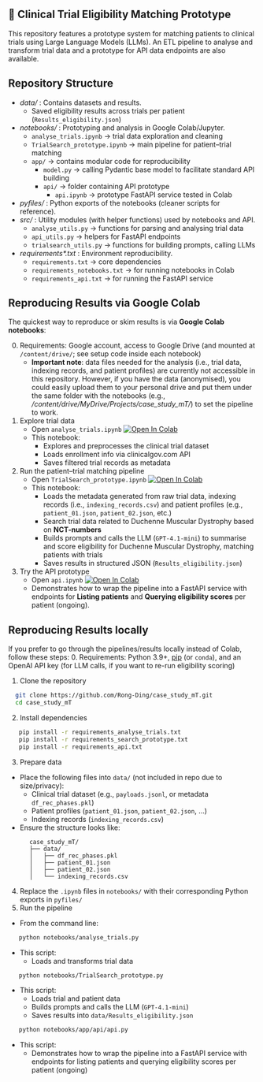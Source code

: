## 🧪 Clinical Trial Eligibility Matching Prototype
This repository features a prototype system for matching patients to clinical trials using Large Language Models (LLMs). An ETL pipeline to analyse and transform trial data and a prototype for API data endpoints are also available.

## Repository Structure
- _data/_ : Contains datasets and results.
  - Saved eligibility results across trials per patient (`Results_eligibility.json`)
- _notebooks/_ : Prototyping and analysis in Google Colab/Jupyter.
  - `analyse_trials.ipynb` → trial data exploration and cleaning
  - `TrialSearch_prototype.ipynb` → main pipeline for patient–trial matching
  - `app/` → contains modular code for reproducibility
    - `model.py` → calling Pydantic base model to facilitate standard API building
    - `api/` → folder containing API prototype
      - `api.ipynb` → prototype FastAPI service tested in Colab
- _pyfiles/_ : Python exports of the notebooks (cleaner scripts for reference).
- _src/_ : Utility modules (with helper functions) used by notebooks and API.
  - `analyse_utils.py` → functions for parsing and analysing trial data
  - `api_utils.py` → helpers for FastAPI endpoints
  - `trialsearch_utils.py` → functions for building prompts, calling LLMs
- _requirements*.txt_ : Environment reproducibility.
  - `requirements.txt` → core dependencies
  - `requirements_notebooks.txt` → for running notebooks in Colab
  - `requirements_api.txt` → for running the FastAPI service

## Reproducing Results via Google Colab
The quickest way to reproduce or skim results is via **Google Colab notebooks**:

0. Requirements: Google account, access to Google Drive (and mounted at `/content/drive/`; see setup code inside each notebook)
    - **Important note**: data files needed for the analysis (i.e., trial data, indexing records, and patient profiles) are currently not accessible in this repository. However, if you have the data (anonymised), you could easily upload them to your personal drive and put them under the same folder with the notebooks (e.g., _/content/drive/MyDrive/Projects/case_study_mT/_) to set the pipeline to work.
1. Explore trial data
   - Open `analyse_trials.ipynb` [![Open In Colab](https://colab.research.google.com/assets/colab-badge.svg)](https://colab.research.google.com/github/Rong-Ding/case_study_mT/blob/post_submission_v1/notebooks/analyse_trials.ipynb)
   - This notebook:
     - Explores and preprocesses the clinical trial dataset
     - Loads enrollment info via clinicalgov.com API
     - Saves filtered trial records as metadata
2. Run the patient–trial matching pipeline
   - Open `TrialSearch_prototype.ipynb` [![Open In Colab](https://colab.research.google.com/assets/colab-badge.svg)](https://colab.research.google.com/github/Rong-Ding/case_study_mT/blob/post_submission_v1/notebooks/TrialSearch_prototype.ipynb)
   - This notebook:
     - Loads the metadata generated from raw trial data, indexing records (i.e., `indexing_records.csv`) and patient profiles (e.g., `patient_01.json`, `patient_02.json`, etc.)
     - Search trial data related to Duchenne Muscular Dystrophy based on **NCT-numbers**
     - Builds prompts and calls the LLM (`GPT-4.1-mini`) to summarise and score eligibility for Duchenne Muscular Dystrophy, matching patients with trials
     - Saves results in structured JSON (`Results_eligibility.json`)
3. Try the API prototype
   - Open `api.ipynb` [![Open In Colab](https://colab.research.google.com/assets/colab-badge.svg)](https://colab.research.google.com/github/Rong-Ding/case_study_mT/blob/post_submission_v1/notebooks/app/api/api.ipynb)
   - Demonstrates how to wrap the pipeline into a FastAPI service with endpoints for **Listing patients** and **Querying eligibility scores** per patient (ongoing).

## Reproducing Results locally
If you prefer to go through the pipelines/results locally instead of Colab, follow these steps:
0. Requirements: Python 3.9+, [pip](https://pip.pypa.io/en/stable/) (or `conda`), and an OpenAI API key (for LLM calls, if you want to re-run eligibility scoring)
1. Clone the repository
 ```bash
   git clone https://github.com/Rong-Ding/case_study_mT.git
   cd case_study_mT
```
2. Install dependencies
```bash
   pip install -r requirements_analyse_trials.txt
   pip install -r requirements_search_prototype.txt
   pip install -r requirements_api.txt
```
3. Prepare data
  - Place the following files into `data/` (not included in repo due to size/privacy):
    - Clinical trial dataset (e.g., `payloads.jsonl`, or metadata `df_rec_phases.pkl`)
    - Patient profiles (`patient_01.json`, `patient_02.json`, ...)
    - Indexing records (`indexing_records.csv`)
  - Ensure the structure looks like:
```
      case_study_mT/
      ├── data/
      │   ├── df_rec_phases.pkl
      │   ├── patient_01.json
      │   ├── patient_02.json
      │   └── indexing_records.csv
```
4. Replace the `.ipynb` files in `notebooks/` with their corresponding Python exports in `pyfiles/`
5. Run the pipeline
  - From the command line:
```bash
   python notebooks/analyse_trials.py
```
  - This script:
    - Loads and transforms trial data
```bash
   python notebooks/TrialSearch_prototype.py
```
  - This script:
    - Loads trial and patient data
    - Builds prompts and calls the LLM (`GPT-4.1-mini`)
    - Saves results into `data/Results_eligibility.json`
```bash
   python notebooks/app/api/api.py
```
  - This script:
    - Demonstrates how to wrap the pipeline into a FastAPI service with endpoints for listing patients and querying eligibility scores per patient (ongoing)
